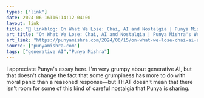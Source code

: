 ```yaml
---
types: ["link"]
date: 2024-06-16T16:14:12-04:00
layout: link
title: "🔗 linkblog: On What We Lose: Chai, AI and Nostalgia | Punya Mishra's Web'"
art_title: "On What We Lose: Chai, AI and Nostalgia | Punya Mishra's Web"
art_link: "https://punyamishra.com/2024/06/15/on-what-we-lose-chai-ai-and-nostalgia/?utm_source=rss&utm_medium=rss&utm_campaign=on-what-we-lose-chai-ai-and-nostalgia"
source: ["punyamishra.com"]
tags: ["generative AI","Punya Mishra"]
---
```

I appreciate Punya's essay here. I'm very grumpy about generative AI, but that doesn't change the fact that some grumpiness has more to do with moral panic than a reasoned response—but THAT doesn't mean that there isn't room for some of this kind of careful nostalgia that Punya is sharing.
